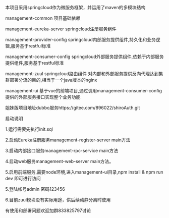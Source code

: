 本项目采用springcloud作为微服务框架，并运用了maven的多模块结构

management-common 项目基础依赖

management-eureka-server springcloud注册服务组件

management-provider-config springcloud内部服务提供组件,持久化和业务逻辑,服务基于restful标准

management-consumer-config springcloud外部服务提供组件,依赖于内部服务提供组件,服务基于restful标准

management-zuul springcloud路由组件 对内部和外部服务提供反向代理达到集群部署分流的目的,相当于一个java版本的nginx

management-ui 基于vue的前端项目,通过调用management-consumer-config提供的外部服务接口实现整个业务功能

姐妹版项目地址dubbo服务https://gitee.com/896022/shiroAuth.git

启动说明

1.运行需要先执行init.sql

2.启动Eureka注册服务management-register-server main方法

3.启动内部接口服务management-rpc-service main方法

4.启动web服务management-web-server main方法。

5.启用前端服务,需要node环境,进入management-ui目录,npm install & npm run dev 即可进行访问

5.登陆帐号admin 密码123456

6.目前zuul模块没有实际用途，供后续动静分离时使用


有使用和部署问题欢迎加群833825797讨论

